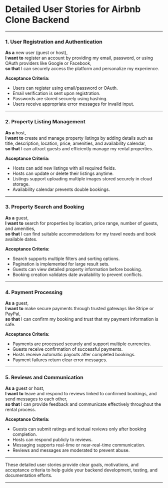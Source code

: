 # Detailed User Stories for Airbnb Clone Backend

---

### 1. User Registration and Authentication  
**As a** new user (guest or host),  
**I want to** register an account by providing my email, password, or using OAuth providers like Google or Facebook,  
**so that** I can securely access the platform and personalize my experience.

**Acceptance Criteria:**  
- Users can register using email/password or OAuth.  
- Email verification is sent upon registration.  
- Passwords are stored securely using hashing.  
- Users receive appropriate error messages for invalid input.

---

### 2. Property Listing Management  
**As a** host,  
**I want to** create and manage property listings by adding details such as title, description, location, price, amenities, and availability calendar,  
**so that** I can attract guests and efficiently manage my rental properties.

**Acceptance Criteria:**  
- Hosts can add new listings with all required fields.  
- Hosts can update or delete their listings anytime.  
- Listings support uploading multiple images stored securely in cloud storage.  
- Availability calendar prevents double bookings.

---

### 3. Property Search and Booking  
**As a** guest,  
**I want to** search for properties by location, price range, number of guests, and amenities,  
**so that** I can find suitable accommodations for my travel needs and book available dates.

**Acceptance Criteria:**  
- Search supports multiple filters and sorting options.  
- Pagination is implemented for large result sets.  
- Guests can view detailed property information before booking.  
- Booking creation validates date availability to prevent conflicts.

---

### 4. Payment Processing  
**As a** guest,  
**I want to** make secure payments through trusted gateways like Stripe or PayPal,  
**so that** I can confirm my booking and trust that my payment information is safe.

**Acceptance Criteria:**  
- Payments are processed securely and support multiple currencies.  
- Guests receive confirmation of successful payments.  
- Hosts receive automatic payouts after completed bookings.  
- Payment failures return clear error messages.

---

### 5. Reviews and Communication  
**As a** guest or host,  
**I want to** leave and respond to reviews linked to confirmed bookings, and send messages to each other,  
**so that** I can provide feedback and communicate effectively throughout the rental process.

**Acceptance Criteria:**  
- Guests can submit ratings and textual reviews only after booking completion.  
- Hosts can respond publicly to reviews.  
- Messaging supports real-time or near-real-time communication.  
- Reviews and messages are moderated to prevent abuse.

---

These detailed user stories provide clear goals, motivations, and acceptance criteria to help guide your backend development, testing, and documentation efforts.

---
